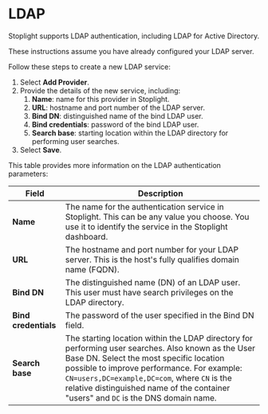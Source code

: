 # LDAP

Stoplight supports LDAP authentication, including LDAP for Active Directory.

These instructions assume you have already configured your LDAP server.

Follow these steps to create a new LDAP service:

1. Select **Add Provider**.
2. Provide the details of the new service, including:
    1. **Name**: name for this provider in Stoplight.
    2. **URL**: hostname and port number of the LDAP server.
    3. **Bind DN**: distinguished name of the bind LDAP user.
    4. **Bind credentials**: password of the bind LDAP user.
    5. **Search base**: starting location within the LDAP directory for performing user searches.
3. Select **Save**.

This table provides more information on the LDAP authentication parameters:

| Field | Description|
| ----- | ---------- |
| **Name** | The name for the authentication service in Stoplight. This can be any value you choose. You use it to identify the service in the Stoplight dashboard. |
| **URL** | The hostname and port number for your LDAP server. This is the host's fully qualifies domain name (FQDN). |
| **Bind DN** | The distinguished name (DN) of an LDAP user. This user must have search privileges on the LDAP directory. |
| **Bind credentials** | The password of the user specified in the Bind DN field. |
| **Search base** | The starting location within the LDAP directory for performing user searches. Also known as the User Base DN. Select the most specific location possible to improve performance. For example: `CN=users,DC=example,DC=com`, where `CN` is the relative distinguished name of the container "users" and `DC` is the DNS domain name. |
